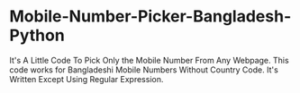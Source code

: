 # Mobile-Number-Picker-Bangladesh-Python
It's A Little Code To Pick Only the Mobile Number From Any Webpage. This code works for Bangladeshi Mobile Numbers Without Country Code. It's Written Except Using Regular Expression. 

